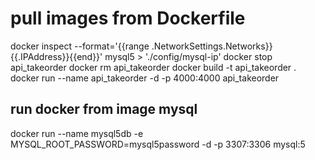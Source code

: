 # pull images from Dockerfile

docker inspect --format='{{range .NetworkSettings.Networks}}{{.IPAddress}}{{end}}' mysql5 > './config/mysql-ip'
docker stop api_takeorder
docker rm api_takeorder
docker build -t api_takeorder .
docker run --name api_takeorder -d -p 4000:4000 api_takeorder

## run docker from image mysql

docker run --name mysql5db -e MYSQL_ROOT_PASSWORD=mysql5password -d -p 3307:3306 mysql:5
